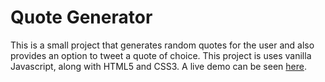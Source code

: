 # Quote Generator

This is a small project that generates random quotes for the user and also provides an option to tweet a quote of choice. This project is uses vanilla Javascript, along with HTML5 and CSS3. A live demo can be seen [here](https://daksh-goyal.github.io/quote-generator/).
